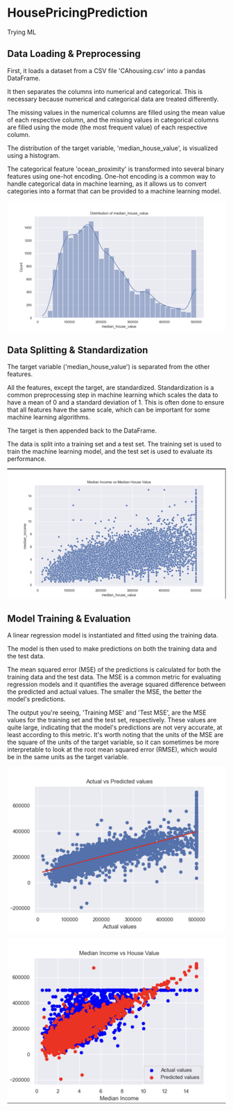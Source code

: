 # HousePricingPrediction
Trying ML
## Data Loading & Preprocessing

First, it loads a dataset from a CSV file 'CAhousing.csv' into a pandas DataFrame.

It then separates the columns into numerical and categorical. This is necessary because numerical and categorical data are treated differently.

The missing values in the numerical columns are filled using the mean value of each respective column, and the missing values in categorical columns are filled using the mode (the most frequent value) of each respective column.

The distribution of the target variable, 'median_house_value', is visualized using a histogram.

The categorical feature 'ocean_proximity' is transformed into several binary features using one-hot encoding. One-hot encoding is a common way to handle categorical data in machine learning, as it allows us to convert categories into a format that can be provided to a machine learning model.

![Image](hist.png)

## Data Splitting & Standardization

The target variable ('median_house_value') is separated from the other features.

All the features, except the target, are standardized. Standardization is a common preprocessing step in machine learning which scales the data to have a mean of 0 and a standard deviation of 1. This is often done to ensure that all features have the same scale, which can be important for some machine learning algorithms.

The target is then appended back to the DataFrame.

The data is split into a training set and a test set. The training set is used to train the machine learning model, and the test set is used to evaluate its performance.

![Image](scatterplot.png)

## Model Training & Evaluation

A linear regression model is instantiated and fitted using the training data.

The model is then used to make predictions on both the training data and the test data.

The mean squared error (MSE) of the predictions is calculated for both the training data and the test data. The MSE is a common metric for evaluating regression models and it quantifies the average squared difference between the predicted and actual values. The smaller the MSE, the better the model's predictions.

The output you're seeing, 'Training MSE' and 'Test MSE', are the MSE values for the training set and the test set, respectively. These values are quite large, indicating that the model's predictions are not very accurate, at least according to this metric. It's worth noting that the units of the MSE are the square of the units of the target variable, so it can sometimes be more interpretable to look at the root mean squared error (RMSE), which would be in the same units as the target variable.

![Image](prediction.png)

![Image](prediction2.png)


